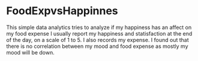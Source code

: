 # FoodExpvsHappinnes
This simple data analytics tries to analyze if my  happiness has an affect on my food expense
I usually report my happiness and statisfaction at the end of the day, on a scale of 1 to 5.
I also records my expense. 
I found out that there is no correlation between my mood and food expense as mostly my mood will be down.
